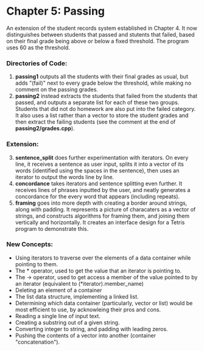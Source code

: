 # Chapter 5: Passing

An extension of the student records system established in Chapter 4. It now distinguishes between students that passed and stutents that failed, based on their final grade being above or below a fixed threshold. The program uses 60 as the threshold.

### Directories of Code:
1) **passing1** outputs all the students with their final grades as usual, but adds "(fail)" next to every grade below the threshold, while making no comment on the passing grades.
2) **passing2** instead extracts the students that failed from the students that passed, and outputs a separate list for each of these two groups. Students that did not do homework are also put into the failed category. It also uses a list rather than a vector to store the student grades and then extract the failing students (see the comment at the end of **passing2/grades.cpp**).
### Extension:
3) **sentence_split** does further experimentation with iterators. On every line, it receives a sentence as user input, splits it into a vector of its words (identified using the spaces in the sentence), then uses an iterator to output the words line by line.
4) **concordance** takes iterators and sentence splitting even further. It receives lines of phrases inputted by the user, and neatly generates a concordance for the every word that appears (including repeats).
5) **framing** goes into more depth with creating a border around strings, along with padding. It represents a picture of characaters as a vector of strings, and constructs algorithms for framing them, and joining them vertically and horizontally. It creates an interface design for a Tetris program to demonstrate this.
### New Concepts:
* Using iterators to traverse over the elements of a data container while pointing to them.
* The * operator, used to get the value that an iterator is pointing to.
* The -> operator, used to get access a member of the value pointed to by an iterator (equivalent to (*iterator).member_name)
* Deleting an element of a container
* The list data structure, implementing a linked list.
* Determining which data container (particularly, vector or list) would be most efficient to use, by acknowleing their pros and cons.
* Reading a single line of input text.
* Creating a substring out of a given string.
* Converting integer to string, and padding with leading zeros.
* Pushing the contents of a vector into another (container "concatenation").
